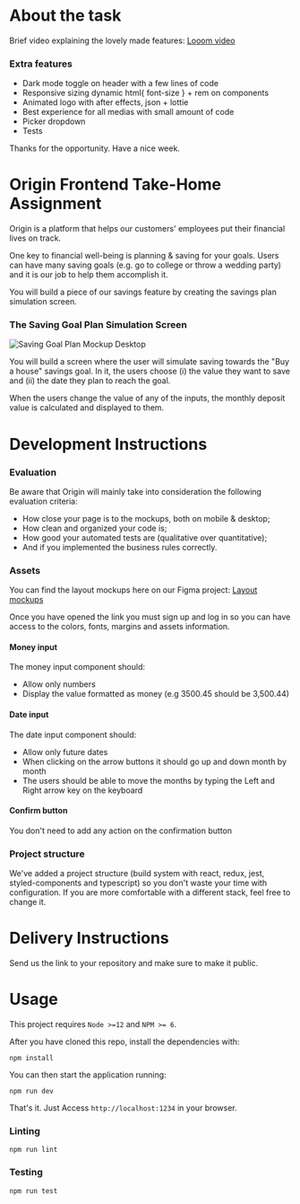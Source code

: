 # About the task

Brief video explaining the lovely made features:
[Looom video](https://www.loom.com/share/b902dc2aabf747b4ae296305157a4e1f)

### Extra features

* Dark mode toggle on header with a few lines of code
* Responsive sizing dynamic html{ font-size } + rem on components
* Animated logo with after effects, json + lottie
* Best experience for all medias with small amount of code
* Picker dropdown
* Tests

Thanks for the opportunity. Have a nice week.

#


# Origin Frontend Take-Home Assignment

Origin is a platform that helps our customers' employees put their financial lives on track.

One key to financial well-being is planning & saving for your goals. Users can have many saving goals (e.g. go to college or throw a wedding party) and it is our job to help them accomplish it.

You will build a piece of our savings feature by creating the savings plan simulation screen.

### The Saving Goal Plan Simulation Screen

![Saving Goal Plan Mockup Desktop](https://github.com/OriginFinancial/frontend-take-home-assignment/blob/master/mockups/saving-goal-plan-desk.png)

You will build a screen where the user will simulate saving towards the "Buy a house" savings goal.
In it, the users choose (i) the value they want to save and (ii) the date they plan to reach the goal.

When the users change the value of any of the inputs, the monthly deposit value is calculated and displayed to them.

# Development Instructions

### Evaluation
Be aware that Origin will mainly take into consideration the following evaluation criteria:
* How close your page is to the mockups, both on mobile & desktop;
* How clean and organized your code is;
* How good your automated tests are (qualitative over quantitative);
* And if you implemented the business rules correctly.

### Assets

You can find the layout mockups here on our Figma project:
[Layout mockups](https://www.figma.com/file/kQbSy4KVXeF1tJsQRcYc5o/Take-Home-Assignment?node-id=0%3A1)

Once you have opened the link you must sign up and log in so you can have access to the colors, fonts, margins and assets information.

#### Money input

The money input component should:

- Allow only numbers
- Display the value formatted as money (e.g 3500.45 should be 3,500.44)

#### Date input

The date input component should:

- Allow only future dates
- When clicking on the arrow buttons it should go up and down month by month
- The users should be able to move the months by typing the Left and Right arrow key on the keyboard

#### Confirm button

You don't need to add any action on the confirmation button

### Project structure

We've added a project structure (build system with react, redux, jest, styled-components and typescript) so you don't waste your time with configuration. If you are more comfortable with a different stack, feel free to change it.

# Delivery Instructions

Send us the link to your repository and make sure to make it public.

# Usage

This project requires `Node >=12` and `NPM >= 6`.

After you have cloned this repo, install the dependencies with:

```
npm install
```

You can then start the application running:

```
npm run dev
```

That's it. Just Access `http://localhost:1234` in your browser.

### Linting

```
npm run lint
```

### Testing

```
npm run test
```
